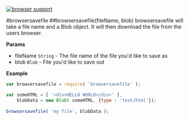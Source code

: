 [![browser support](https://ci.testling.com/Jam3/browsersavefile.png)
](https://ci.testling.com/Jam3/browsersavefile)

<a name="module_browsersavefile"></a>
#browsersavefile
<a name="exp_module_browsersavefile"></a>
##browsersavefile(fileName, blob)
browsersavefile will take a file name and a Blob object. It will then
download the file from the users browser.

**Params**

- fileName `String` - The file name of the file you'd like to save as  
- blob `Blob` - File you'd like to save out  

**Example**  
```javascript
var browsersavefile = require( 'browsersavefile' );

var someHTML = [ '<div>HELLO WORLD</div>' ],
	blobData = new Blob( someHTML, {type : 'text/html'});
	
browsersavefile( 'my file', blobData );
```